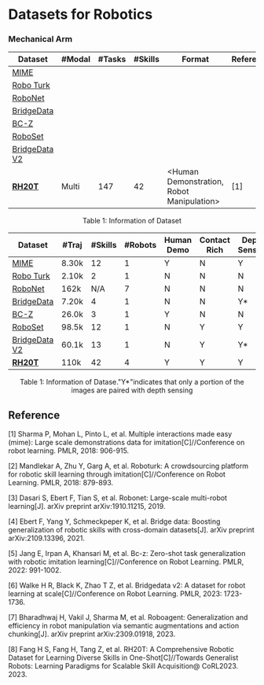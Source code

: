 # Datasets for Robotics



### Mechanical Arm

| Dataset                                                      | #Modal | #Tasks | #Skills | Format                                    | Reference |
| ------------------------------------------------------------ | ------ | ------ | ------- | ----------------------------------------- | --------- |
| [MIME](https://sites.google.com/view/mimedataset)            |        |        |         |                                           |           |
| [Robo Turk](https://roboturk.stanford.edu/)                  |        |        |         |                                           |           |
| [RoboNet](https://www.robonet.wiki/)                         |        |        |         |                                           |           |
| [BridgeData](https://sites.google.com/view/bridgedata)       |        |        |         |                                           |           |
| [BC-Z](https://sites.google.com/view/bc-z/home)              |        |        |         |                                           |           |
| [RoboSet](https://robopen.github.io/)                        |        |        |         |                                           |           |
| [BridgeData V2](https://rail-berkeley.github.io/bridgedata/) |        |        |         |                                           |           |
| [**RH20T**](https://rh20t.github.io/)                        | Multi  | 147    | 42      | <Human Demonstration, Robot Manipulation> | [1]       |

<div align="center">Table 1: Information of Dataset</div>



| Dataset                                                      | #Traj | #Skills | #Robots | Human Demo | Contact Rich | Depth Sensing | Camera Calib | Force Sensing |
| ------------------------------------------------------------ | ----- | ------- | ------- | ---------- | ------------ | ------------- | ------------ | ------------- |
| [MIME](https://sites.google.com/view/mimedataset)            | 8.30k | 12      | 1       | Y          | N            | Y             | N            | N             |
| [Robo Turk](https://roboturk.stanford.edu/)                  | 2.10k | 2       | 1       | N          | N            | N             | N            | N             |
| [RoboNet](https://www.robonet.wiki/)                         | 162k  | N/A     | 7       | N          | N            | N             | N            | N             |
| [BridgeData](https://sites.google.com/view/bridgedata)       | 7.20k | 4       | 1       | N          | N            | Y*            | N            | N             |
| [BC-Z](https://sites.google.com/view/bc-z/home)              | 26.0k | 3       | 1       | Y          | N            | N             | N            | N             |
| [RoboSet](https://robopen.github.io/)                        | 98.5k | 12      | 1       | N          | Y            | Y             | N            | N             |
| [BridgeData V2](https://rail-berkeley.github.io/bridgedata/) | 60.1k | 13      | 1       | N          | Y            | Y*            | N            | N             |
| [**RH20T**](https://rh20t.github.io/)                        | 110k  | 42      | 4       | Y          | Y            | Y             | Y            | Y             |

<div align="center">Table 1: Information of Datase."Y*"indicates that only a portion of the images are paired with depth sensing</div>



## Reference

[1] Sharma P, Mohan L, Pinto L, et al. Multiple interactions made easy (mime): Large scale demonstrations data for imitation[C]//Conference on robot learning. PMLR, 2018: 906-915.

[2] Mandlekar A, Zhu Y, Garg A, et al. Roboturk: A crowdsourcing platform for robotic skill learning through imitation[C]//Conference on Robot Learning. PMLR, 2018: 879-893.

[3] Dasari S, Ebert F, Tian S, et al. Robonet: Large-scale multi-robot learning[J]. arXiv preprint arXiv:1910.11215, 2019.

[4] Ebert F, Yang Y, Schmeckpeper K, et al. Bridge data: Boosting generalization of robotic skills with cross-domain datasets[J]. arXiv preprint arXiv:2109.13396, 2021.

[5] Jang E, Irpan A, Khansari M, et al. Bc-z: Zero-shot task generalization with robotic imitation learning[C]//Conference on Robot Learning. PMLR, 2022: 991-1002.

[6] Walke H R, Black K, Zhao T Z, et al. Bridgedata v2: A dataset for robot learning at scale[C]//Conference on Robot Learning. PMLR, 2023: 1723-1736.

[7] Bharadhwaj H, Vakil J, Sharma M, et al. Roboagent: Generalization and efficiency in robot manipulation via semantic augmentations and action chunking[J]. arXiv preprint arXiv:2309.01918, 2023.

[8] Fang H S, Fang H, Tang Z, et al. RH20T: A Comprehensive Robotic Dataset for Learning Diverse Skills in One-Shot[C]//Towards Generalist Robots: Learning Paradigms for Scalable Skill Acquisition@ CoRL2023. 2023.

